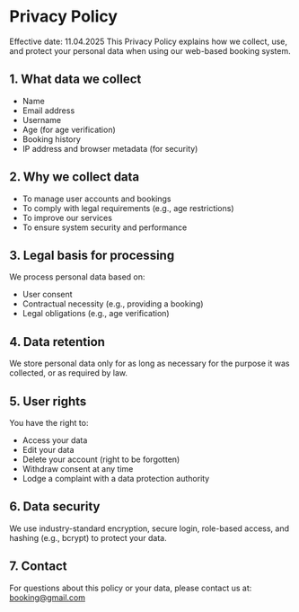 # Privacy Policy

Effective date: 11.04.2025
This Privacy Policy explains how we collect, use, and protect your personal data when using our web-based booking system.

## 1. What data we collect
- Name
- Email address
- Username
- Age (for age verification)
- Booking history
- IP address and browser metadata (for security)

## 2. Why we collect data
- To manage user accounts and bookings
- To comply with legal requirements (e.g., age restrictions)
- To improve our services
- To ensure system security and performance

## 3. Legal basis for processing
We process personal data based on:
- User consent
- Contractual necessity (e.g., providing a booking)
- Legal obligations (e.g., age verification)

## 4. Data retention
We store personal data only for as long as necessary for the purpose it was collected, or as required by law.

## 5. User rights
You have the right to:
- Access your data
- Edit your data
- Delete your account (right to be forgotten)
- Withdraw consent at any time
- Lodge a complaint with a data protection authority

## 6. Data security
We use industry-standard encryption, secure login, role-based access, and hashing (e.g., bcrypt) to protect your data.

## 7. Contact
For questions about this policy or your data, please contact us at: booking@gmail.com

